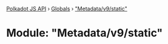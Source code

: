 [Polkadot JS API](../README.md) › [Globals](../globals.md) › ["Metadata/v9/static"](_metadata_v9_static_.md)

# Module: "Metadata/v9/static"


